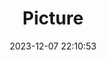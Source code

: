 ---
weight: 1
images:
- /images/edited/59.jpeg
title: Picture
date: 2023-12-07 22:10:53
tags: [luminarneo,work,ILCE-7M3,59.6]
---